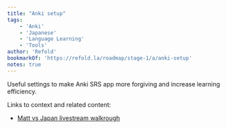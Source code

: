 ```yaml
---
title: "Anki setup"
tags:
    - 'Anki'
    - 'Japanese'
    - 'Language Learning'
    - 'Tools'
author: 'Refold'
bookmarkOf: 'https://refold.la/roadmap/stage-1/a/anki-setup'
notes: true
---
```


Useful settings to make Anki SRS app more forgiving and increase learning efficiency.

Links to context and related content:

- [Matt vs Japan livestream walkrough](https://www.youtube.com/watch?v=lz60qTP2Gx0)